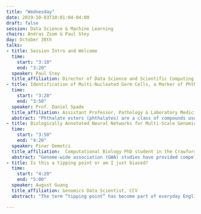 ```yaml
---
title: "Wednesday"
date: 2019-10-03T10:01:04-04:00
draft: false
session: Data Science & Machine Learning
chairs: Andras Zsom & Paul Stey
day: October 30th
talks:
- title: Session Intro and Welcome
  time:
    start: "3:10"
    end: "3:20"
  speaker: Paul Stey
  title_affiliation: Director of Data Science and Scientific Computing, CCV
- title: Identification of Multi-Nucleated Germ Cells, a Marker of Phthalate Toxicity
  time:
    start: "3:20"
    end: "3:50"
  speaker: Prof. Daniel Spade
  title_affiliation: Assistant Professor, Pathology & Laboratory Medicine, Brown University
  abstract: "Phthalate esters (phthalates) are a class of compounds used to plasticize polyvinyl chloride and as components of various industrial and personal care products. Human exposure to phthalates is nearly universal, and phthalates are known male reproductive toxicants, which creates a concern for human health. Testicular toxicity of phthalates is complex, involving both anti-androgenic effects and impairment of testis morphogenesis. Effects on testis morphogenesis are more difficult and time-consuming to quantify than anti-androgenic effects, and as a result are not factored into risk assessment for phthalates. To address this problem, we sought to develop a method for automatic identification of multinucleated germ cells (MNGs), a marker of phthalate toxicity, in digital images of fetal rat histological sections."
- title: Biologically Annotated Neural Networks for Multi-Scale Genomic Discovery in Genome-Wide Association Studies
  time:
    start: "3:50"
    end: "4:20"
  speaker: Pinar Demetci
  title_affiliation:  Computational Biology PhD student in the Crawford Lab
  abstract: "Genome-wide association (GWA) studies have provided compelling genetic associations for human complex traits and diseases, contributing to therapeutic target discovery and disease risk prediction. Unfortunately, associations discovered by current GWA methods only explain a modest proportion of the estimated heritability of these traits. Non-linear genetic effects have been proposed as a key contributor to this missing heritability problem."
- title: Is this a tipping point or am I just biased?
  time:
    start: "4:20"
    end: "5:00"
  speaker: August Guang
  title_affiliation: Genomics Data Scientist, CCV
  abstract: "The term “tipping point” has become part of everyday English language, used to describe any kind of dramatic shift from which there is no return. However, actually defining and predicting a tipping point is extremely difficult, with the phenomenon often only becoming apparent post-hoc. Nevertheless, organizations make policy decisions based on the consequences of perceived tipping points. In light of this, we sought to understand: what characteristics make an individual more or less likely to declare a tipping point? Using logistic and random forest regression on survey data from 178 undergraduate and graduate students, we find that the perception of tipping points is primarily dependent on the characteristics of the graph, and secondarily on their own experience or emotions about tipping points. These conclusions have implications for management and sensemaking of perceived tipping points."

---
```

